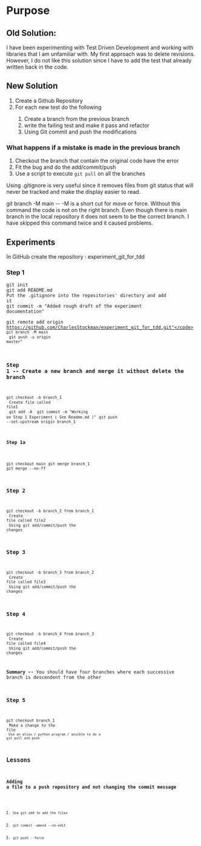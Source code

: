 # Purpose

## Old Solution:
I have been experimenting with Test Driven Development and working with libraries that I am 
unfamiliar with.  My first approach was to delete revisions.  However, I do not like this solution
since I have to add the test that already written back in the code.  

## New Solution

<ol>
    <li>Create a Github Repository</li>
    <li>For each new test do the following</li>
    <ol>
        <li>Create a branch from the previous branch</li>
        <li> write the failing test and make it pass and refactor</li>
        <li> Using Git commit and push the modifications</li>
    </ol>
</ol>

### What happens if a mistake is made in the previous branch
<ol>
    <li>Checkout the branch that contain the original code have the error</li>
    <li>Fit the bug and do the add/commit/push</li>
    <li>Use a script to execute <code>git pull</code> on all the branches </li>
</ol>

Using .gitignore is very useful since it removes files from git status that will never be tracked 
and make the display easier to read.

git branch -M main -- -M is a short cut for move or force.
Without this command the code is not on the right branch.  Even
though there is main branch in the local repository it does not seem
to be the correct branch.  I have skipped this command twice and it 
caused problems.

## Experiments

In GitHub create the repository : experiment_git_for_tdd

### Step 1
<code>git init</code><br>
<code>git add README.md</code><br>
<code>Put the .gitignore into the repositories' directory and add it</code><br>
<code>git commit -m "Added rough draft of the experiment documentation"</code><br>

<code>git remote add origin https://github.com/CharlesStockman/experiment_git_for_tdd.git"</code>
<code>git branch -M main</code><br>
<code>git push -u origin master"</code>

### Step 1 -- Create a new branch and merge it without delete the branch

<code>git checkout -b branch_1</code><br>
<code>Create file called file1</code><br>
<code>git add -A </code>
<code>git commit -m "Working on Step 1 Experiment ( See Readme.md )"</code>
<code>git push --set-upstream origin branch_1</code>

#### Step 1a 
<code>git checkout main</code>
<code>git merge branch_1</code>
<code>git merge --no-ff</code>

### Step 2 
<code>git checkout -b branch_2 from branch_1 </code><br>
<code>Create file called file2</code><br>
<code>Using git add/commit/push the changes</code>

### Step 3
<code>git checkout -b branch_3 from branch_2 </code><br>
<code>Create file called file3</code><br>
<code>Using git add/commit/push the changes</code>

### Step 4
<code>git checkout -b branch_4 from branch_3 </code><br>
<code>Create file called file4</code><br>
<code>Using git add/commit/push the changes</code>

<b>Summary --</b> You should have four branches where each successive branch is descendent from the other

### Step 5
<code>git checkout branch_1</code><br>
<code>Make a change to the file</file><br>
<code>Use an alias / python program / ansible to do a git pull and push</code>

## Lessons 

### Adding a file to a push repository and not changing the commit message
<ol>
    <li><code>Use git add to add the files</code></li>
    <li><code>git commit -amend --no-edit</code></li>
    <li><code>git push --force</code></li>
</ol>



